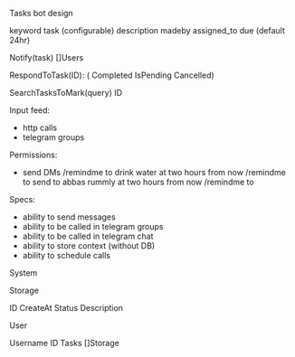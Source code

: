 Tasks bot design

keyword task (configurable)
description
madeby
assigned_to
due (default 24hr)

Notify(task) []Users

RespondToTask(ID): (
Completed
IsPending
Cancelled)

SearchTasksToMark(query) ID

Input feed:

- http calls
- telegram groups

Permissions:

- send DMs
/remindme to drink water at two hours from now
/remindme to send to abbas rummly at two hours from now
/remindme to 


Specs:

- ability to send messages
- ability to be called in telegram groups
- ability to be called in telegram chat
- ability to store context (without DB)
- ability to schedule calls


System

Storage

ID
CreateAt
Status
Description

User

Username
ID
Tasks []Storage
